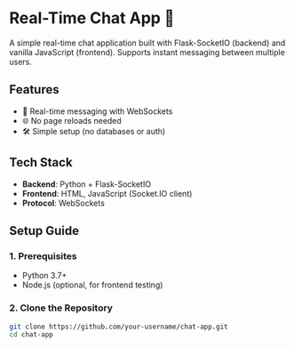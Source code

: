 # Real-Time Chat App 🚀

A simple real-time chat application built with Flask-SocketIO (backend) and vanilla JavaScript (frontend). Supports instant messaging between multiple users.

## Features
- 💬 Real-time messaging with WebSockets
- 🌐 No page reloads needed
- 🛠️ Simple setup (no databases or auth)

## Tech Stack
- **Backend**: Python + Flask-SocketIO
- **Frontend**: HTML, JavaScript (Socket.IO client)
- **Protocol**: WebSockets

## Setup Guide

### 1. Prerequisites
- Python 3.7+
- Node.js (optional, for frontend testing)

### 2. Clone the Repository
```bash
git clone https://github.com/your-username/chat-app.git
cd chat-app
